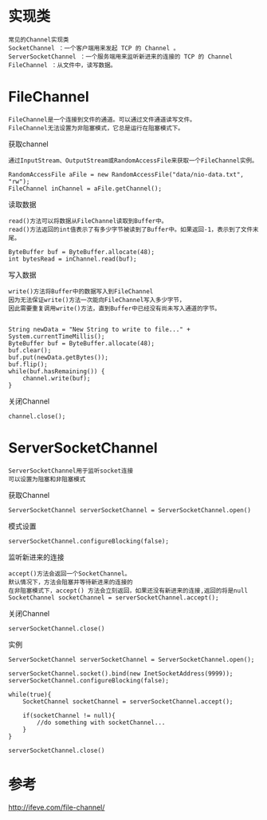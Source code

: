 # 实现类

	常见的Channel实现类
    SocketChannel ：一个客户端用来发起 TCP 的 Channel 。
    ServerSocketChannel ：一个服务端用来监听新进来的连接的 TCP 的 Channel 
    FileChannel ：从文件中，读写数据。



# FileChannel


	FileChannel是一个连接到文件的通道。可以通过文件通道读写文件。
	FileChannel无法设置为非阻塞模式，它总是运行在阻塞模式下。

获取channel


	通过InputStream、OutputStream或RandomAccessFile来获取一个FileChannel实例。
	
	RandomAccessFile aFile = new RandomAccessFile("data/nio-data.txt", "rw");
	FileChannel inChannel = aFile.getChannel();
  
读取数据
 

	read()方法可以将数据从FileChannel读取到Buffer中。
	read()方法返回的int值表示了有多少字节被读到了Buffer中。如果返回-1，表示到了文件末尾。

	ByteBuffer buf = ByteBuffer.allocate(48);
	int bytesRead = inChannel.read(buf);

写入数据


	write()方法将Buffer中的数据写入到FileChannel
	因为无法保证write()方法一次能向FileChannel写入多少字节，
	因此需要重复调用write()方法，直到Buffer中已经没有尚未写入通道的字节。


	String newData = "New String to write to file..." + System.currentTimeMillis();
	ByteBuffer buf = ByteBuffer.allocate(48);
	buf.clear();
	buf.put(newData.getBytes());
	buf.flip();
	while(buf.hasRemaining()) {
		channel.write(buf);
	}



关闭Channel

	channel.close();

# ServerSocketChannel

	ServerSocketChannel用于监听socket连接
	可以设置为阻塞和非阻塞模式

获取Channel

	ServerSocketChannel serverSocketChannel = ServerSocketChannel.open()
	
模式设置

	serverSocketChannel.configureBlocking(false);
	
	
监听新进来的连接


	accept()方法会返回一个SocketChannel。
	默认情况下，方法会阻塞并等待新进来的连接的 
	在非阻塞模式下，accept() 方法会立刻返回，如果还没有新进来的连接,返回的将是null
	SocketChannel socketChannel = serverSocketChannel.accept();	 

关闭Channel

	serverSocketChannel.close()


实例

	ServerSocketChannel serverSocketChannel = ServerSocketChannel.open();

	serverSocketChannel.socket().bind(new InetSocketAddress(9999));
	serverSocketChannel.configureBlocking(false);

	while(true){
		SocketChannel socketChannel = serverSocketChannel.accept();

		if(socketChannel != null){
			//do something with socketChannel...
		}
	}

	serverSocketChannel.close()




  
  
# 参考

http://ifeve.com/file-channel/

